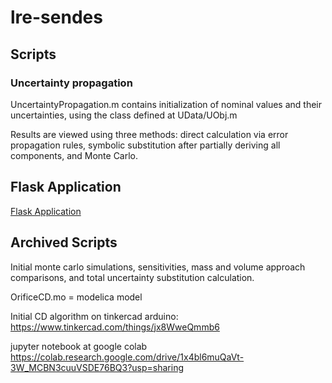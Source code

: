 # lre-sendes
## Scripts
### Uncertainty propagation
UncertaintyPropagation.m contains initialization of nominal values and their uncertainties, using the class defined at UData/UObj.m

Results are viewed using three methods: direct calculation via error propagation rules, symbolic substitution after partially deriving all components, and Monte Carlo.

## Flask Application
[Flask Application](sendes/README.md)

## Archived Scripts
Initial monte carlo simulations, sensitivities, mass and volume approach comparisons, and total uncertainty substitution calculation.

OrificeCD.mo = modelica model

Initial CD algorithm on tinkercad arduino: https://www.tinkercad.com/things/jx8WweQmmb6

jupyter notebook at google colab https://colab.research.google.com/drive/1x4bl6muQaVt-3W_MCBN3cuuVSDE76BQ3?usp=sharing
